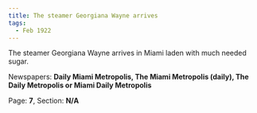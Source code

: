 ```yaml
---  
title: The steamer Georgiana Wayne arrives  
tags:  
  - Feb 1922  
---  
```

  
The steamer Georgiana Wayne arrives in Miami laden with much needed sugar.  
  
Newspapers: **Daily Miami Metropolis, The Miami Metropolis (daily), The Daily Metropolis or Miami Daily Metropolis**  
  
Page: **7**, Section: **N/A** 
